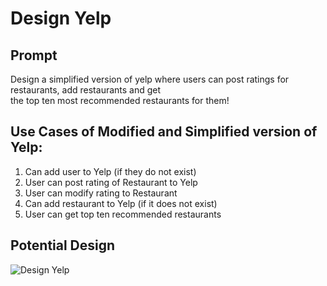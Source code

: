 # Design Yelp

## Prompt

Design a simplified version of yelp where users can post ratings for restaurants, add restaurants and get  
the top ten most recommended restaurants for them!

## Use Cases of Modified and Simplified version of Yelp:
1) Can add user to Yelp (if they do not exist)
2) User can post rating of Restaurant to Yelp 
3) User can modify rating to Restaurant  
4) Can add restaurant to Yelp (if it does not exist)
5) User can get top ten recommended restaurants

## Potential Design 

![Design Yelp](https://res.cloudinary.com/outco-io/image/upload/v1537609959/Yelp.png)
